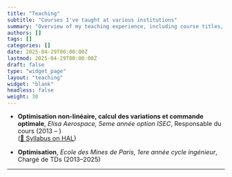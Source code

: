 ```yaml
---
title: "Teaching"
subtitle: "Courses I've taught at various institutions"
summary: "Overview of my teaching experience, including course titles, roles, institutions, and years taught."
authors: []
tags: []
categories: []
date: 2025-04-29T00:00:00Z
lastmod: 2025-04-29T00:00:00Z
draft: false
type: "widget_page"
layout: "teaching"
widget: "blank"
headless: false
weight: 30
---
```


<div style="font-size: 0.9rem;">

- **Optimisation non-linéaire, calcul des variations et commande optimale**, *Elisa Aerospace, 5eme année option ISEC*,  Responsable du cours (2013 – )  
  ([📄 Syllabus on HAL](https://hal.science/hal-05064903))

- **Optimisation**, *Ecole des Mines de Paris, 1ere année cycle ingénieur*, Chargé de TDs (2013–2025)

</div>

---